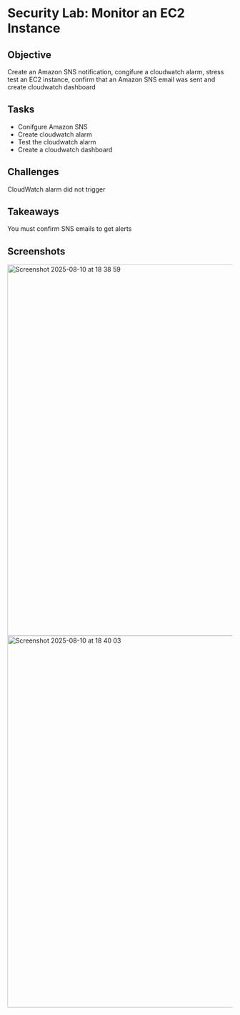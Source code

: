 # Security Lab: Monitor an EC2 Instance 

## Objective 
Create an Amazon SNS notification, congifure a cloudwatch alarm, stress test an EC2 instance, confirm that an Amazon SNS email was sent and create cloudwatch dashboard

## Tasks 
- Conifgure Amazon SNS
- Create cloudwatch alarm
- Test the cloudwatch alarm
- Create a cloudwatch dashboard

## Challenges 
CloudWatch alarm did not trigger 

## Takeaways 
You must confirm SNS emails to get alerts 

## Screenshots
<img width="1470" height="831" alt="Screenshot 2025-08-10 at 18 38 59" src="https://github.com/user-attachments/assets/ce9a6e75-09ea-456b-abf5-20a05ac7d057" />
<img width="1470" height="832" alt="Screenshot 2025-08-10 at 18 40 03" src="https://github.com/user-attachments/assets/2b327422-9c68-4ded-a714-e70d84d6056a" />


